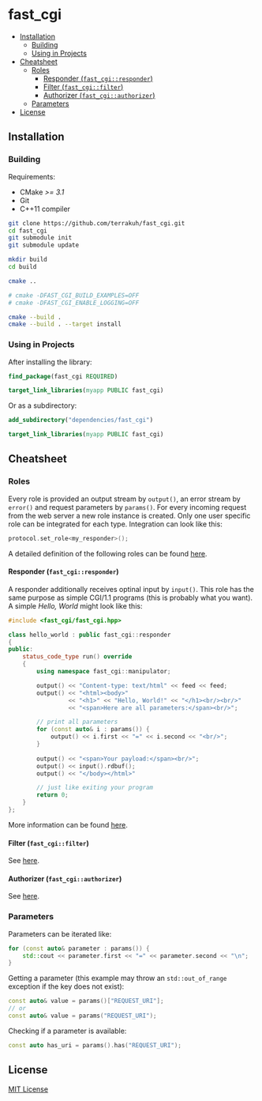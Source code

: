 # fast_cgi

- [Installation](#installation)
  - [Building](#building)
  - [Using in Projects](#using-in-projects)
- [Cheatsheet](#cheatsheet)
  - [Roles](#roles)
    - [Responder (`fast_cgi::responder`)](#responder-fastcgiresponder)
    - [Filter (`fast_cgi::filter`)](#filter-fastcgifilter)
    - [Authorizer (`fast_cgi::authorizer`)](#authorizer-fastcgiauthorizer)
  - [Parameters](#parameters)
- [License](#license)

## Installation

### Building

Requirements:

- CMake *>= 3.1*
- Git
- C++11 compiler

```sh
git clone https://github.com/terrakuh/fast_cgi.git
cd fast_cgi
git submodule init
git submodule update

mkdir build
cd build

cmake ..

# cmake -DFAST_CGI_BUILD_EXAMPLES=OFF
# cmake -DFAST_CGI_ENABLE_LOGGING=OFF

cmake --build .
cmake --build . --target install
```

### Using in Projects

After installing the library:

```cmake
find_package(fast_cgi REQUIRED)

target_link_libraries(myapp PUBLIC fast_cgi)
```

Or as a subdirectory:

```cmake
add_subdirectory("dependencies/fast_cgi")

target_link_libraries(myapp PUBLIC fast_cgi)
```

## Cheatsheet

### Roles

Every role is provided an output stream by `output()`, an error stream by `error()` and request parameters by `params()`. For every incoming request from the web server a new role instance is created. Only one user specific role can be integrated for each type. Integration can look like this:

```cpp
protocol.set_role<my_responder>();
```

A detailed definition of the following roles can be found [here](https://fastcgi-archives.github.io/FastCGI_Specification.html#S6.1).

#### Responder (`fast_cgi::responder`)

A responder additionally receives optinal input by `input()`. This role has the same purpose as simple CGI/1.1 programs (this is probably what you want). A simple *Hello, World* might look like this:

```cpp
#include <fast_cgi/fast_cgi.hpp>

class hello_world : public fast_cgi::responder
{
public:
    status_code_type run() override
    {
        using namespace fast_cgi::manipulator;

        output() << "Content-type: text/html" << feed << feed;
        output() << "<html><body>"
                 << "<h1>" << "Hello, World!" << "</h1><br/><br/>"
                 << "<span>Here are all parameters:</span><br/>";

        // print all parameters
        for (const auto& i : params()) {
            output() << i.first << "=" << i.second << "<br/>";
        }
        
        output() << "<span>Your payload:</span><br/>";
        output() << input().rdbuf();
        output() << "</body></html>"

        // just like exiting your program
        return 0;
    }
};
```

More information can be found [here](https://fastcgi-archives.github.io/FastCGI_Specification.html#S6.2).

#### Filter (`fast_cgi::filter`)

See [here](https://fastcgi-archives.github.io/FastCGI_Specification.html#S6.4).

#### Authorizer (`fast_cgi::authorizer`)

See [here](https://fastcgi-archives.github.io/FastCGI_Specification.html#S6.3).

### Parameters

Parameters can be iterated like:

```cpp
for (const auto& parameter : params()) {
    std::cout << parameter.first << "=" << parameter.second << "\n";
}
```

Getting a parameter (this example may throw an `std::out_of_range` exception if the key does not exist):

```cpp
const auto& value = params()["REQUEST_URI"];
// or
const auto& value = params("REQUEST_URI");
```

Checking if a parameter is available:

```cpp
const auto has_uri = params().has("REQUEST_URI");
```

## License

[MIT License](https://github.com/terrakuh/fast_cgi/blob/master/LICENSE)
